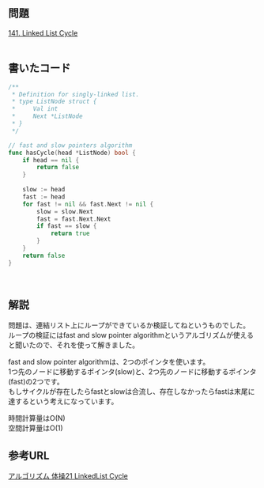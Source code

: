 ## 問題  
[141. Linked List Cycle](https://leetcode.com/problems/linked-list-cycle/)  
<br>
## 書いたコード
```go
/**
 * Definition for singly-linked list.
 * type ListNode struct {
 *     Val int
 *     Next *ListNode
 * }
 */

// fast and slow pointers algorithm
func hasCycle(head *ListNode) bool {
    if head == nil {
        return false
    }
    
    slow := head
    fast := head
    for fast != nil && fast.Next != nil {
        slow = slow.Next
        fast = fast.Next.Next
        if fast == slow {
            return true
        }
    }
    return false
}
```
<br>

## 解説  
問題は、連結リスト上にループができているか検証してねというものでした。  
ループの検証にはfast and slow pointer algorithmというアルゴリズムが使えると聞いたので、それを使って解きました。  

fast and slow pointer algorithmは、2つのポインタを使います。  
1つ先のノードに移動するポインタ(slow)と、2つ先のノードに移動するポインタ(fast)の2つです。  
もしサイクルが存在したらfastとslowは合流し、存在しなかったらfastは末尾に達するという考えになっています。  

時間計算量はO(N)  
空間計算量はO(1)


## 参考URL  
[アルゴリズム 体操21 LinkedList Cycle](https://qiita.com/yutakihara/items/379b817867c4db0cbd8f)